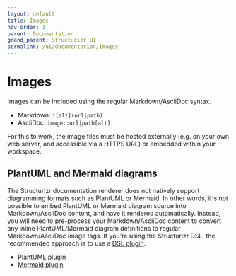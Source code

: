```yaml
---
layout: default
title: Images
nav_order: 3
parent: Documentation
grand_parent: Structurizr UI
permalink: /ui/documentation/images
---
```


# Images

Images can be included using the regular Markdown/AsciiDoc syntax.

- Markdown: `![alt](url|path)`
- AsciiDoc: `image::url|path[alt]`

For this to work, the image files must be hosted externally (e.g. on your own web server, and accessible via a HTTPS URL)
or embedded within your workspace.

## PlantUML and Mermaid diagrams

The Structurizr documentation renderer does not natively support diagramming formats such as PlantUML or Mermaid.
In other words, it's not possible to embed PlantUML or Mermaid diagram source into Markdown/AsciiDoc content,
and have it rendered automatically. Instead, you will need to pre-process your Markdown/AsciiDoc content to convert
any inline PlantUML/Mermaid diagram definitions to regular Markdown/AsciiDoc image tags.
If you're using the Structurizr DSL, the recommended approach is to use a [DSL plugin](/dsl/plugins).

- [PlantUML plugin](/dsl/plugins/plantuml)
- [Mermaid plugin](/dsl/plugins/mermaid)